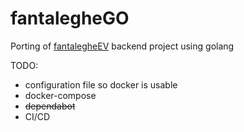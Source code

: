 # fantalegheGO
Porting of <a href="https://github.com/antpas14/fantalegheEV">fantalegheEV</a> backend project using golang

TODO:
- configuration file so docker is usable
- docker-compose
- ~~dependabot~~
- CI/CD